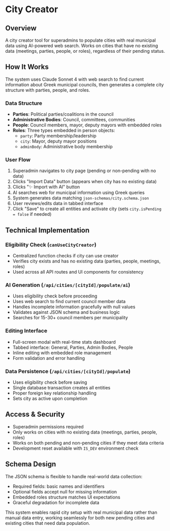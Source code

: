 # City Creator

## Overview
A city creator tool for superadmins to populate cities with real municipal data using AI-powered web search. Works on cities that have no existing data (meetings, parties, people, or roles), regardless of their pending status.

## How It Works

The system uses Claude Sonnet 4 with web search to find current information about Greek municipal councils, then generates a complete city structure with parties, people, and roles.

### Data Structure
- **Parties**: Political parties/coalitions in the council
- **Administrative Bodies**: Council, committees, communities  
- **People**: Council members, mayor, deputy mayors with embedded roles
- **Roles**: Three types embedded in person objects:
  - `party`: Party membership/leadership
  - `city`: Mayor, deputy mayor positions
  - `adminBody`: Administrative body membership

### User Flow
1. Superadmin navigates to city page (pending or non-pending with no data)
2. Clicks "Import Data" button (appears when city has no existing data)
3. Clicks "✨ Import with AI" button
4. AI searches web for municipal information using Greek queries
5. System generates data matching `json-schemas/city.schema.json`
6. User reviews/edits data in tabbed interface
7. Click "Save" to create all entities and activate city (sets `city.isPending = false` if needed)

## Technical Implementation

### Eligibility Check (`canUseCityCreator`)
- Centralized function checks if city can use creator
- Verifies city exists and has no existing data (parties, people, meetings, roles)
- Used across all API routes and UI components for consistency

### AI Generation (`/api/cities/[cityId]/populate/ai`)
- Uses eligibility check before proceeding
- Uses web search to find current council member data
- Handles incomplete information gracefully with null values
- Validates against JSON schema and business logic
- Searches for 15-30+ council members per municipality

### Editing Interface
- Full-screen modal with real-time stats dashboard
- Tabbed interface: General, Parties, Admin Bodies, People
- Inline editing with embedded role management
- Form validation and error handling

### Data Persistence (`/api/cities/[cityId]/populate`)
- Uses eligibility check before saving
- Single database transaction creates all entities
- Proper foreign key relationship handling
- Sets city as active upon completion

## Access & Security
- Superadmin permissions required
- Only works on cities with no existing data (meetings, parties, people, roles)
- Works on both pending and non-pending cities if they meet data criteria
- Development reset available with `IS_DEV` environment check

## Schema Design
The JSON schema is flexible to handle real-world data collection:
- Required fields: basic names and identifiers
- Optional fields accept null for missing information
- Embedded roles structure matches UI expectations
- Graceful degradation for incomplete data

This system enables rapid city setup with real municipal data rather than manual data entry, working seamlessly for both new pending cities and existing cities that need data population.
